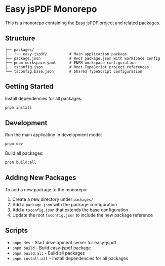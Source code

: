 # Easy jsPDF Monorepo

This is a monorepo containing the Easy jsPDF project and related packages.

## Structure

```
├── packages/
│   └── easy-jspdf/          # Main application package
├── package.json             # Root package.json with workspace config
├── pnpm-workspace.yaml      # PNPM workspace configuration
├── tsconfig.json            # Root TypeScript project references
└── tsconfig.base.json       # Shared TypeScript configuration
```

## Getting Started

Install dependencies for all packages:
```bash
pnpm install
```

## Development

Run the main application in development mode:
```bash
pnpm dev
```

Build all packages:
```bash
pnpm build:all
```

## Adding New Packages

To add a new package to the monorepo:

1. Create a new directory under `packages/`
2. Add a `package.json` with the package configuration
3. Add a `tsconfig.json` that extends the base configuration
4. Update the root `tsconfig.json` to include the new package reference

## Scripts

- `pnpm dev` - Start development server for easy-jspdf
- `pnpm build` - Build easy-jspdf package
- `pnpm build:all` - Build all packages
- `pnpm install:all` - Install dependencies for all packages